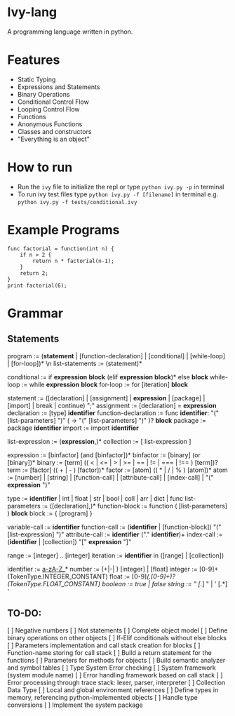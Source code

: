# Ivy-lang
A programming language written in python.

# Features
* Static Typing
* Expressions and Statements
* Binary Operations
* Conditional Control Flow
* Looping Control Flow
* Functions
* Anonymous Functions
* Classes and constructors
* "Everything is an object"

# How to run
* Run the `ivy` file to initialize the repl or type `python ivy.py -p` in terminal
* To run ivy test files type `python ivy.py -f [filename]` in terminal
e.g. `python ivy.py -f tests/conditional.ivy`

# Example Programs
```
func factorial = function(int n) {
    if n > 2 {
        return n * factorial(n-1);
    }
    return 2;
}
print factorial(6);
```

# Grammar
## Statements
program := (__statement__ | [function-declaration] | [conditional] | [while-loop] | [for-loop])* \n
list-statements := (statement)*

conditional := if __expression__ __block__ (elif __expression__ __block__)* else __block__
while-loop := while __expression__ __block__
for-loop := for [iteration] __block__

statement := ([declaration] | [assignment] | __expression__ | [package] | [import] | break | continue) ";"
assignment := [declaration] = __expression__
declaration := [type] __identifier__
function-declaration := func __identifier__: "(" [list-parameters] ")" ( -> "(" [list-parameters] ")" )? __block__
package := package __identifier__
import := import __identifier__

list-expression := (__expression__,)*
collection := [ list-expression ]

expression := [binfactor] (and [binfactor])*
binfactor := [binary] (or [binary])*
binary := [term] (( < | <= | > | >= | == | != | === | !== ) [term])?
term := [factor] (( + | - ) [factor])*
factor := [atom] (( * | / | % ) [atom])*
atom := [number] | [string] | [function-call] | [attribute-call] | [index-call] | "(" __expression__ ")"

type := __identifier__ | int | float | str | bool | coll | arr | dict | func
list-parameters := ([declaration],)*
function-block := function ( [list-parameters] ) __block__
block := { [program] }

variable-call := __identifier__
function-call := (__identifier__ | [function-block]) "(" [list-expression] ")"
attribute-call := __identifier__ ("." __identifier__)+
index-call := (__identifier__ | [collection]) "[" __expression__ "]"

range := [integer] .. [integer]
iteration := __identifier__ in ([range] | [collection])

identifier := [a-zA-Z_]([a-zA-Z0-9_])*
number := (+|-| ) [integer] | [float]
integer := [0-9]+ (TokenType.INTEGER_CONSTANT)
float := [0-9]*(.[0-9]+)? (TokenType.FLOAT_CONSTANT)
boolean := true | false
string := " [.*] " | ' [.*] '

## TO-DO:
[ ] Negative numbers
[ ] Not statements
[ ] Complete object model
[ ] Define binary operations on other objects
[ ] If-Elif conditionals without else blocks
[ ] Parameters implementation and call stack creation for blocks
[ ] Function-name storing for call stack
[ ] Build a return statement for the functions
[ ] Parameters for methods for objects
[ ] Build semantic analyzer and symbol tables
[ ] Type System Error checking
[ ] System framework (system module name)
[ ] Error handling framework based on call stack
[ ] Error processing through trace stack: lexer, parser, interpreter
[ ] Collection Data Type
[ ] Local and global environment references
[ ] Define types in memory, referencing python-implemented objects
[ ] Handle type conversions
[ ] Implement the system package
